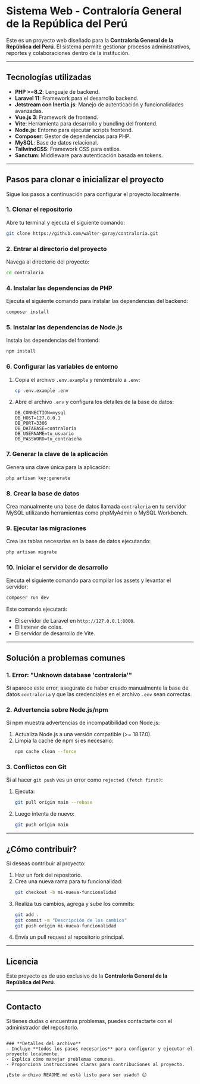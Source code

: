 # Sistema Web - Contraloría General de la República del Perú

Este es un proyecto web diseñado para la **Contraloría General de la República del Perú**. El sistema permite gestionar procesos administrativos, reportes y colaboraciones dentro de la institución.

---

## Tecnologías utilizadas

- **PHP >=8.2**: Lenguaje de backend.
- **Laravel 11**: Framework para el desarrollo backend.
- **Jetstream con Inertia.js**: Manejo de autenticación y funcionalidades avanzadas.
- **Vue.js 3**: Framework de frontend.
- **Vite**: Herramienta para desarrollo y bundling del frontend.
- **Node.js**: Entorno para ejecutar scripts frontend.
- **Composer**: Gestor de dependencias para PHP.
- **MySQL**: Base de datos relacional.
- **TailwindCSS**: Framework CSS para estilos.
- **Sanctum**: Middleware para autenticación basada en tokens.

---

## Pasos para clonar e inicializar el proyecto

Sigue los pasos a continuación para configurar el proyecto localmente.

### **1. Clonar el repositorio**
Abre tu terminal y ejecuta el siguiente comando:
```bash
git clone https://github.com/walter-garay/contraloria.git

```

### **2. Entrar al directorio del proyecto**
Navega al directorio del proyecto:
```bash
cd contraloria
```

### **4. Instalar las dependencias de PHP**
Ejecuta el siguiente comando para instalar las dependencias del backend:
```bash
composer install
```

### **5. Instalar las dependencias de Node.js**
Instala las dependencias del frontend:
```bash
npm install
```

### **6. Configurar las variables de entorno**
1. Copia el archivo `.env.example` y renómbralo a `.env`:
   ```bash
   cp .env.example .env
   ```

2. Abre el archivo `.env` y configura los detalles de la base de datos:
   ```env
   DB_CONNECTION=mysql
   DB_HOST=127.0.0.1
   DB_PORT=3306
   DB_DATABASE=contraloria
   DB_USERNAME=tu_usuario
   DB_PASSWORD=tu_contraseña
   ```

### **7. Generar la clave de la aplicación**
Genera una clave única para la aplicación:
```bash
php artisan key:generate
```

### **8. Crear la base de datos**
Crea manualmente una base de datos llamada `contraloria` en tu servidor MySQL utilizando herramientas como phpMyAdmin o MySQL Workbench.

### **9. Ejecutar las migraciones**
Crea las tablas necesarias en la base de datos ejecutando:
```bash
php artisan migrate
```

### **10. Iniciar el servidor de desarrollo**
Ejecuta el siguiente comando para compilar los assets y levantar el servidor:
```bash
composer run dev
```

Este comando ejecutará:
- El servidor de Laravel en `http://127.0.0.1:8000`.
- El listener de colas.
- El servidor de desarrollo de Vite.

---

## Solución a problemas comunes

### **1. Error: "Unknown database 'contraloria'"**
Si aparece este error, asegúrate de haber creado manualmente la base de datos `contraloria` y que las credenciales en el archivo `.env` sean correctas.

### **2. Advertencia sobre Node.js/npm**
Si npm muestra advertencias de incompatibilidad con Node.js:
1. Actualiza Node.js a una versión compatible (>= 18.17.0).
2. Limpia la caché de npm si es necesario:
   ```bash
   npm cache clean --force
   ```

### **3. Conflictos con Git**
Si al hacer `git push` ves un error como `rejected (fetch first)`:
1. Ejecuta:
   ```bash
   git pull origin main --rebase
   ```
2. Luego intenta de nuevo:
   ```bash
   git push origin main
   ```

---

## ¿Cómo contribuir?

Si deseas contribuir al proyecto:
1. Haz un fork del repositorio.
2. Crea una nueva rama para tu funcionalidad:
   ```bash
   git checkout -b mi-nueva-funcionalidad
   ```
3. Realiza tus cambios, agrega y sube los commits:
   ```bash
   git add .
   git commit -m "Descripción de los cambios"
   git push origin mi-nueva-funcionalidad
   ```
4. Envía un pull request al repositorio principal.

---

## Licencia

Este proyecto es de uso exclusivo de la **Contraloría General de la República del Perú**.

---

## Contacto

Si tienes dudas o encuentras problemas, puedes contactarte con el administrador del repositorio.
```

### **Detalles del archivo**
- Incluye **todos los pasos necesarios** para configurar y ejecutar el proyecto localmente.
- Explica cómo manejar problemas comunes.
- Proporciona instrucciones claras para contribuciones al proyecto.

¡Este archivo README.md está listo para ser usado! 😊
